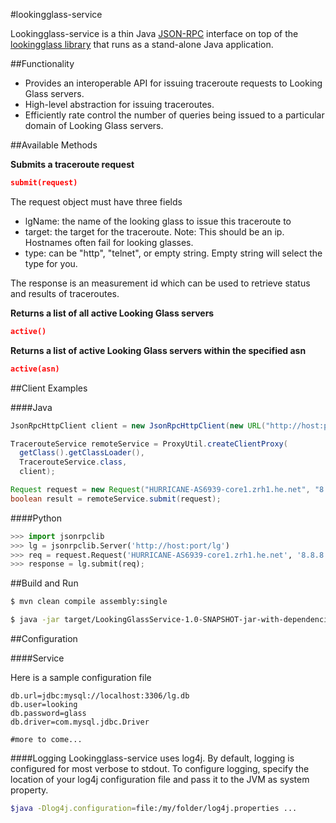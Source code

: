 #lookingglass-service

Lookingglass-service is a thin Java [JSON-RPC](http://en.wikipedia.org/wiki/JSON-RPC) interface on top of the [lookingglass library](https://github.com/USC-NSL/lookingglass) that runs as a stand-alone Java application.

##Functionality

- Provides an interoperable API for issuing traceroute requests to Looking Glass servers.
- High-level abstraction for issuing traceroutes.
- Efficiently rate control the number of queries being issued to a particular domain of Looking Glass servers.

##Available Methods

__Submits a traceroute request__
```json
submit(request)
```

The request object must have three fields
- lgName: the name of the looking glass to issue this traceroute to
- target: the target for the traceroute. Note: This should be an ip. Hostnames often fail for looking glasses.
- type: can be "http", "telnet", or empty string. Empty string will select the type for you.

The response is an measurement id which can be used to retrieve status and results of traceroutes.

__Returns a list of all active Looking Glass servers__
```json
active()
```

__Returns a list of active Looking Glass servers within the specified asn__
```json
active(asn)
```

##Client Examples

####Java
```java
JsonRpcHttpClient client = new JsonRpcHttpClient(new URL("http://host:port/lg"));

TracerouteService remoteService = ProxyUtil.createClientProxy(
  getClass().getClassLoader(),
  TracerouteService.class,
  client);

Request request = new Request("HURRICANE-AS6939-core1.zrh1.he.net", "8.8.8.8", "http"); 
boolean result = remoteService.submit(request);
```

####Python
```python
>>> import jsonrpclib
>>> lg = jsonrpclib.Server('http://host:port/lg')
>>> req = request.Request('HURRICANE-AS6939-core1.zrh1.he.net', '8.8.8.8', 'http')
>>> response = lg.submit(req);
```

##Build and Run

```bash
$ mvn clean compile assembly:single
```

```bash
$ java -jar target/LookingGlassService-1.0-SNAPSHOT-jar-with-dependencies.jar -config /path/to/lookingglass.conf
```

##Configuration

####Service

Here is a sample configuration file
```
db.url=jdbc:mysql://localhost:3306/lg.db
db.user=looking
db.password=glass
db.driver=com.mysql.jdbc.Driver

#more to come...
```

####Logging
Lookingglass-service uses log4j. By default, logging is configured for most verbose to stdout. To configure logging, specify the location of your log4j configuration file and pass it to the JVM as system property.
```bash
$java -Dlog4j.configuration=file:/my/folder/log4j.properties ...
```
